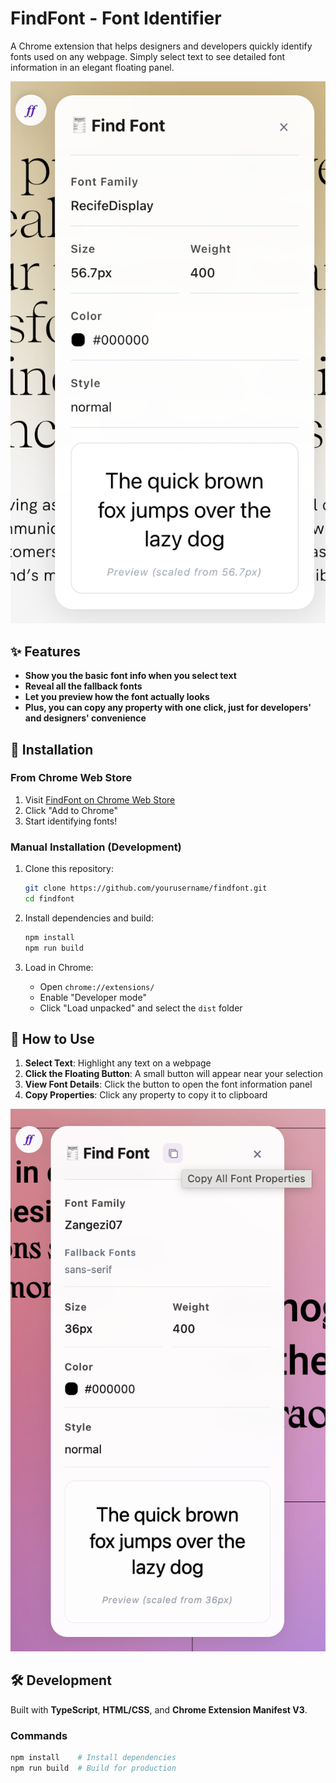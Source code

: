 # FindFont - Font Identifier

A Chrome extension that helps designers and developers quickly identify fonts used on any webpage. Simply select text to see detailed font information in an elegant floating panel.

![FindFont Demo](images/ff1.png)

## ✨ Features

- **Show you the basic font info when you select text**
- **Reveal all the fallback fonts**
- **Let you preview how the font actually looks**
- **Plus, you can copy any property with one click, just for developers' and designers' convenience**

## 🚀 Installation

### From Chrome Web Store

1. Visit [FindFont on Chrome Web Store](link-coming-soon)
2. Click "Add to Chrome"
3. Start identifying fonts!

### Manual Installation (Development)

1. Clone this repository:

   ```bash
   git clone https://github.com/yourusername/findfont.git
   cd findfont
   ```

2. Install dependencies and build:

   ```bash
   npm install
   npm run build
   ```

3. Load in Chrome:
   - Open `chrome://extensions/`
   - Enable "Developer mode"
   - Click "Load unpacked" and select the `dist` folder

## 📖 How to Use

1. **Select Text**: Highlight any text on a webpage
2. **Click the Floating Button**: A small button will appear near your selection
3. **View Font Details**: Click the button to open the font information panel
4. **Copy Properties**: Click any property to copy it to clipboard

![Usage Demo](images/ff2.png)

## 🛠️ Development

Built with **TypeScript**, **HTML/CSS**, and **Chrome Extension Manifest V3**.

### Commands

```bash
npm install    # Install dependencies
npm run build  # Build for production
```
